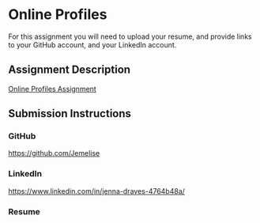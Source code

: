 # Online Profiles
For this assignment you will need to upload your resume, and provide links to your GitHub account,
and your LinkedIn account.

## Assignment Description
[Online Profiles Assignment](https://education.launchcode.org/liftoff/assignments/online-profiles/)

## Submission Instructions
 
### GitHub
https://github.com/Jemelise
 
### LinkedIn
https://www.linkedin.com/in/jenna-draves-4764b48a/

### Resume



